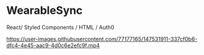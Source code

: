 # WearableSync

 React/ Styled Components / HTML / Auth0 


https://user-images.githubusercontent.com/77177165/147531911-337cf0b6-dfc4-4e45-aac9-4d0c6e2efc9f.mp4

